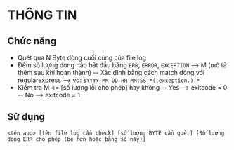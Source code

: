 # THÔNG TIN

## Chức năng

- Quét qua N Byte dòng cuối cùng của file log
- Đếm số lượng dòng nào bắt đầu bằng `ERR`, `ERROR`, `EXCEPTION` --> M (mô tả thêm sau khi hoàn thành)
  -- Xác đinh bằng cách match dòng với regularexpress --> vd: `$YYYY-MM-DD HH:MM:SS.*(.exception.).*`
- Kiểm tra M <= [số lượng lỗi cho phép] hay không
  -- Yes --> exitcode = 0
  -- No --> exitcode = 1

## Sử dụng
`<tên app> [tên file log cần check] [số lượng BYTE cần quét] [Số lượng dòng ERR cho phép (bé hơn hoặc bằng số này)]`
